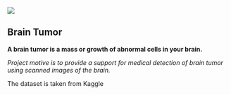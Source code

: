 ![](https://badgen.net/badge/Avireni/Chandan/black?icon=github)

## Brain Tumor

**A brain tumor is a mass or growth of abnormal cells in your brain.**

*Project motive is to provide a support for medical detection of brain tumor using scanned images of the brain.*

The dataset is taken from Kaggle


